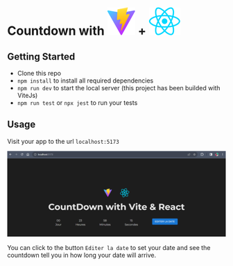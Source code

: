 # Countdown with ![ScreenShot of CountDown](public/vite.svg) + ![ScreenShot of CountDown](src/assets/react.svg)
## Getting Started

- Clone this repo
- `npm install` to install all required dependencies
- `npm run dev` to start the local server (this project has been builded with ViteJs)
- `npm run test` or `npx jest` to run your tests

## Usage
Visit your app to the url `localhost:5173`

![ScreenShot of CountDown](src/assets/interface.png)

You can click to the button `Editer la date` to set your date and see the countdown tell you in how long your date will arrive.
